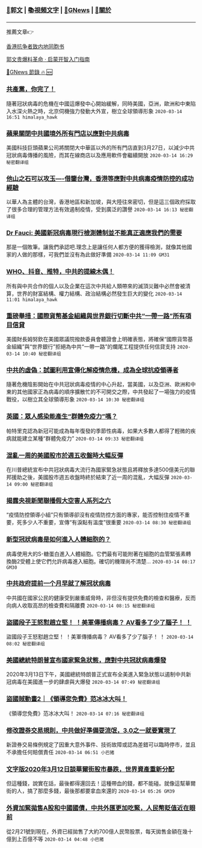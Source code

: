 ###  [:eagle:郭文](https://github.com/ourhimalayas/txt) | [:books:視頻文字](https://github.com/ourhimalayas/txt/blob/master/content/README.md) | [:newspaper:GNews](https://github.com/ourhimalayas/txt/blob/master/content/gnews/README.md) | [:pray:關於](https://github.com/ourhimalayas/home/tree/master/about)
---

推薦文章:point_right:

[香港抗争者致内地同胞书](https://github.com/ourhimalayas/news/blob/master/2019/08/a_letter_from_the_hong_kong_people.md)

[郭文贵爆料革命 · 启蒙开智入门指南](https://github.com/ourhimalayas/txt/issues/1)

[:newspaper:GNews 節錄 :fire: :new:](https://github.com/ourhimalayas/txt/blob/master/content/gnews/README.md) 



### [共產黨，你完了！](/content/gnews/1/README.md)

隨著冠狀病毒的危機在中國這爆發中心開始緩解，同時美國，亞洲，歐洲和中東陷入水深火熱之時，北京伺機強力發動大外宣，樹立全球領導形象  `2020-03-14 16:51 himalaya_hawk`

### [蘋果關閉中共國境外所有門店以應對中共病毒](/content/gnews/2/README.md)

美國科技巨頭蘋果公司將關閉大中華區以外的所有門店直到3月27日，以減少中共冠狀病毒傳播的風險，而其在線商店以及應用軟件會繼續開放  `2020-03-14 16:29 秘密翻译组`

### [他山之石可以攻玉&#8212;-借鑒台灣，香港等應對中共病毒疫情防控的成功經驗](/content/gnews/3/README.md)

以華人為主體的台灣，香港地區和新加坡，與大陸往來密切，但是這三個政府採取了很多合理的管理方法有效遏制疫情，受到廣泛的讚譽  `2020-03-14 16:13 秘密翻译组`

### [Dr Fauci: 美國新冠病毒現行檢測體制並不能真正適應我們的需要](/content/gnews/4/README.md)

那是一個敗筆。讓我們承認吧.理念上是讓任何人都方便的獲得檢測，就像其他國家的人做的那樣，可我們並沒有為此做好準備  `2020-03-14 11:09 GM31`

### [WHO、抖音、推特，中共的提線木偶！](/content/gnews/5/README.md)

所有與中共合作的個人以及企業在這次中共給人類帶來的滅頂災難中必然會被清算，世界的財富結構、權力結構、政治結構必然發生巨大的變化  `2020-03-14 11:01 himalaya_hawk`

### [重磅舉措：國際貨幣基金組織與世界銀行切斷中共“一帶一路”所有項目信貸](/content/gnews/6/README.md)

美國財長姆努欽在美國眾議院撥款委員會聽證會上明確表態，將確保“國際貨幣基金組織”與“世界銀行”拒絕為中共“一帶一路”的爛尾工程提供任何信貸支持  `2020-03-14 10:40 秘密翻译组`

### [中共的虛偽：試圖利用宣傳化解疫情危機，成為全球抗疫領導者](/content/gnews/7/README.md)

隨著危機陰影開始在中共冠狀病毒疫情的中心升起，當美國，以及亞洲、歐洲和中東的其他國家正為病毒的順序擴散忙的不可開交之際，中共發起了一場強力的疫情戰役，以樹立其全球領導形象  `2020-03-14 10:30 秘密翻译组`

### [英國：眾人感染能產生“群體免疫力”嗎？](/content/gnews/8/README.md)

帕特里克認為新冠可能成為每年復發的季節性病毒，如果大多數人都得了輕微的疾病就能建立某種“群體免疫力”  `2020-03-14 09:33 秘密翻译组`

### [混亂一周的美國股市於週五收盤時大幅反彈](/content/gnews/9/README.md)

在川普總統宣布中共冠狀病毒大流行為國家緊急狀態且將釋放多達500億美元的聯邦援助之後，美國股市週五收盤時終於結束了近一周的混亂，大幅反彈  `2020-03-14 09:00 秘密翻译组`

### [揭露央視新聞聯播假大空害人系列之六](/content/gnews/10/README.md)

“疫情防控領導小組”只有領導卻沒有疫情防控方面的專家，能否控制住疫情不重要，死多少人不重要，宣傳“有淚點有溫度”很重要  `2020-03-14 08:30 秘密翻译组`

### [新型冠狀病毒是如何進入人體細胞的？](/content/gnews/11/README.md)

病毒使用大的S-糖蛋白進入人體細胞。它們最有可能附著在細胞的血管緊張素轉換酶2受體上使它們允許病毒進入細胞。確切的機理尚不清楚...  `2020-03-14 08:17 GM30`

### [中共政府提前一个月早就了解冠状病毒](/content/gnews/12/README.md)

中共國在國家公民的健康受到嚴重威脅時，非但沒有提供免費的檢查和醫療，反而向病人收取高昂的檢查費和隔離費  `2020-03-14 08:15 秘密翻译组`

### [盜國段子王怒懟趙立堅！ ！美軍傳播病毒？ AV看多了少了腦子！ ！](/content/gnews/13/README.md)

盜國段子王怒懟趙立堅！ ！美軍傳播病毒？ AV看多了少了腦子！ ！  `2020-03-14 08:02 秘密翻译组`

### [美國總統特朗普宣布國家緊急狀態，應對中共冠狀病毒爆發](/content/gnews/14/README.md)

2020年3月13日下午，美國總統特朗普正式宣布全美進入緊急狀態以遏制中共新冠病毒在美國進一步的肆虐與大爆發  `2020-03-14 07:49 秘密翻译组`

### [盜國賊動畫2｜《領導您免費》范冰冰大叫！](/content/gnews/15/README.md)

《領導您免費》范冰冰大叫！  `2020-03-14 07:16 秘密翻译组`

### [修改證券交易規則，中共做好準備耍流氓，3.0之一就要實現了](/content/gnews/16/README.md)

新證券交易條例規定了因重大意外事件、技術故障或認為差錯可以臨時停市，並且不承擔任何賠償責任  `2020-03-14 06:51 小巴猪`

### [文字版2020年3月12日談華爾街股市暴跌，世界資產重新分配](/content/gnews/17/README.md)

但這種錢，說實在話，最後都得還回去！這種帶血的錢，都不能碰。就像這幫華爾街的人，搞了那麼多錢，最後那都要拿血來還的  `2020-03-14 05:26 GM39`

### [外資加緊拋售A股和中國國債，中共外匯更加吃緊，人民幣貶值近在眼前](/content/gnews/18/README.md)

從2月21號到現在，外資已經拋售了大約700億人民幣股票，每天拋售金額在幾十億到上百億不等  `2020-03-14 04:48 小巴猪`

